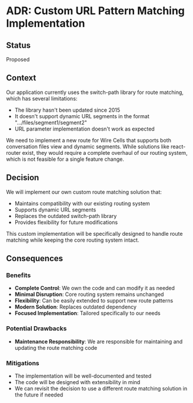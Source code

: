 # ADR: Custom URL Pattern Matching Implementation

## Status

Proposed

## Context

Our application currently uses the switch-path library for route matching, which has several limitations:

- The library hasn't been updated since 2015
- It doesn't support dynamic URL segments in the format ".../files/segment1/segment2"
- URL parameter implementation doesn't work as expected

We need to implement a new route for Wire Cells that supports both conversation files view and dynamic segments. While solutions like react-router exist, they would require a complete overhaul of our routing system, which is not feasible for a single feature change.

## Decision

We will implement our own custom route matching solution that:

- Maintains compatibility with our existing routing system
- Supports dynamic URL segments
- Replaces the outdated switch-path library
- Provides flexibility for future modifications

This custom implementation will be specifically designed to handle route matching while keeping the core routing system intact.

## Consequences

### Benefits

- **Complete Control**: We own the code and can modify it as needed
- **Minimal Disruption**: Core routing system remains unchanged
- **Flexibility**: Can be easily extended to support new route patterns
- **Modern Solution**: Replaces outdated dependency
- **Focused Implementation**: Tailored specifically to our needs

### Potential Drawbacks

- **Maintenance Responsibility**: We are responsible for maintaining and updating the route matching code

### Mitigations

- The implementation will be well-documented and tested
- The code will be designed with extensibility in mind
- We can revisit the decision to use a different route matching solution in the future if needed
